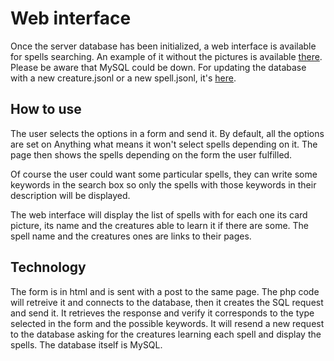 # Web interface

Once the server database has been initialized, a web interface is available for spells searching. An example of it without the pictures is available [there](https://azura-levidre.000webhostapp.com/spellsv2.php). Please be aware that MySQL could be down.
For updating the database with a new creature.jsonl or a new spell.jsonl, it's [here](https://azura-levidre.000webhostapp.com/bdd-envoi.php).

## How to use

The user selects the options in a form and send it. By default, all the options are set on Anything what means it won't select spells depending on it. The page then shows the spells depending on the form the user fulfilled.

Of course the user could want some particular spells, they can write some keywords in the search box so only the spells with those keywords in their description will be displayed.

The web interface will display the list of spells with for each one its card picture, its name and the creatures able to learn it if there are some. The spell name and the creatures ones are links to their pages.

## Technology

The form is in html and is sent with a post to the same page. The php code will retreive it and connects to the database, then it creates the SQL request and send it. It retrieves the response and verify it corresponds to the type selected in the form and the possible keywords. It will resend a new request to the database asking for the creatures learning each spell and display the spells.
The database itself is MySQL.
